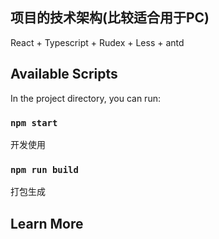 ## 项目的技术架构(比较适合用于PC)
React + Typescript + Rudex + Less + antd
## Available Scripts

In the project directory, you can run:

### `npm start`
开发使用
### `npm run build`
打包生成

## Learn More






